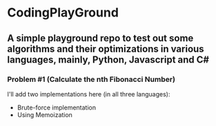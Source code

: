# CodingPlayGround

## A simple playground repo to test out some algorithms and their optimizations in various languages, mainly, Python, Javascript and C#

### Problem #1 (Calculate the nth Fibonacci Number)
I'll add two implementations here (in all three languages):
- Brute-force implementation
- Using Memoization



